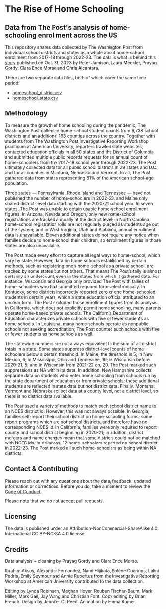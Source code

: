# The Rise of Home Schooling
## Data from The Post's analysis of home-schooling enrollment across the US

This repository shares data collected by The Washington Post from individual school districts and states as a whole about home-school enrollment from 2017-18 through 2022-23. The data is what is behind this [story](https://www.washingtonpost.com/education/interactive/2023/homeschooling-growth-data-by-district/) published on Oct. 31, 2023 by Peter Jamison, Laura Meckler, Prayag Gordy, Clara Ence Morse and Chris Alcantara.

There are two separate data files, both of which cover the same time period: 
- [homeschool_district.csv](https://github.com/washingtonpost/data_home_schooling/blob/main/homeschool_district.csv)
- [homeschool_state.csv](https://github.com/washingtonpost/data_home_schooling/blob/main/homeschool_state.csv)

## Methodology
To measure the growth of home schooling during the pandemic, The Washington Post collected home-school student counts from 6,738 school districts and an additional 163 counties across the country. Together with students from The Washington Post Investigative Reporting Workshop practicum at American University, reporters trawled state websites, contacted education officials in all 50 states and the District of Columbia and submitted multiple public records requests for an annual count of home-schoolers from the 2017-18 school year through 2022-23.
The Post ultimately collected data for all public school districts in 29 states and D.C., and for all counties in Montana, Nebraska and Vermont. In all, The Post gathered data from states representing 61% of the American school-age population.

Three states — Pennsylvania, Rhode Island and Tennessee — have not published the number of home-schoolers in 2022-23, and Maine only shared district-level data starting with the 2020-21 school year. In seven states, The Post was unable to obtain usable home-school enrollment figures: In Arizona, Nevada and Oregon, only new home-school registrations are tracked annually at the district level; in North Carolina, home-school registration rolls are not regularly purged as students age out of the system; and in West Virginia, Utah and Alabama, annual enrollment data is unavailable. Eleven additional states do not require any notice when families decide to home-school their children, so enrollment figures in those states are also unavailable.

The Post made every effort to capture all legal ways to home-school, which vary by state. However, data on home schools established by certain methods, such as registering one’s home-school as a private school, are tracked by some states but not others. That means The Post’s tally is almost certainly an undercount, even in the states from which it gathered data. For instance, Wisconsin and Georgia only provided The Post with tallies of home-schoolers who had submitted required forms electronically. In Kentucky, some districts incorrectly reported zero or one home-schooled students in certain years, which a state education official attributed to an unclear form. The Post excluded those enrollment figures from its analysis. In California, which does not explicitly permit home schooling, many parents operate home-based private schools. The California Department of Education characterizes private schools with five or fewer students as home schools. In Louisiana, many home schools operate as nonpublic schools not seeking accreditation; The Post counted such schools with five or fewer students as home schools as well.

The statewide numbers are not always equivalent to the sum of all district totals in a state. Some states suppress district-level counts of home schoolers below a certain threshold. In Maine, the threshold is 5; in New Mexico, 6; in Mississippi, Ohio and Tennessee, 10; in Wisconsin before 2020-21, 5; and in Wisconsin from 2021-22 on, 20. The Post marked such suppressions as NA within its data. In addition, New Hampshire collects separate data on students who enter home schooling from schools run by the state department of education or from private schools; these additional students are reflected in state data but not district data. Finally, Montana, Vermont and Nebraska collect data at a county level, not a district level, so there is no district data available.

The Post used a variety of methods to match each school district name to an NCES district id. However, this was not always possible. In Georgia, families self-report their school district on home-schooling forms; some report programs which are not school districts, and therefore have no corresponding NCES id. In California, families were only required to report county and school district beginning in 2020-21; in addition, district mergers and name changes mean that some districts could not be matched with NCES ids. In Arkansas, 12 home-schoolers reported no school district in 2022-23. The Post marked all such home-schoolers as being within NA districts.

## Contact & Contributing
Please reach out with any questions about the data, feedback, updated information or corrections. Before you do, take a moment to review the [Code of Conduct](https://github.com/washingtonpost/data-police-shootings/blob/master/CODE_OF_CONDUCT.md).

Please note that we do not accept pull requests.

## Licensing
The data is published under an Attribution-NonCommercial-ShareAlike 4.0 International CC BY-NC-SA 4.0 license.

## Credits
Data analysis + cleaning by Prayag Gordy and Clara Ence Morse.

Ibrahim Aksoy, Alexander Fernandez, Nami Hijikata, Soléne Guarinos, Lalini Pedris, Emily Seymour and Annie Rupertus from the Investigative Reporting Workshop at American University contributed to the data collection. 

Editing by Lynda Robinson, Meghan Hoyer, Reuben Fischer-Baum, Mark Miller, Mark Gail, Jay Wang and Christian Font. Copy editing by Brian French. Design by Jennifer C. Reed. Animation by Emma Kumer.
